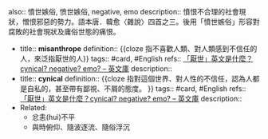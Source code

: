 also:: 憤世嫉俗, 愤世嫉俗, negative, emo
description:: 憤恨不合理的社會現狀，憎恨邪惡的勢力。語本唐．韓愈〈雜說〉四首之三。後用「憤世嫉俗」形容對腐敗的社會現狀及庸俗世態的痛恨。

  - title:: **misanthrope**
    definition:: {{cloze 指不喜歡人類、對人類感到不信任的人，來泛指厭世的人}}
    tags:: #card, #English
    refs:: [「厭世」英文是什麼？cynical? negative? emo? – 英文庫](https://english.cool/cynical/)
    description::
  - title:: **cynical**
    definition:: {{cloze 指對這個世界、對人性的不信任，認為人都是自私的，甚至帶有鄙視、不屑的態度。 }}
    tags:: #card, #English
    refs:: [「厭世」英文是什麼？cynical? negative? emo? – 英文庫](https://english.cool/cynical/)
    description::
  - Related:
    - 忿恚(huì)不平
    - 與時俯仰、隨波逐流、隨俗浮沉